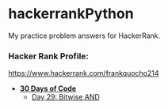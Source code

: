 # hackerrankPython

My practice problem answers for HackerRank.

### Hacker Rank Profile:

https://www.hackerrank.com/frankquocho214

- **[30 Days of Code](https://github.com/Oka6e/hackerrankPython/tree/23ad8e33072b8b5d35be0a892dc62ef7b0286fea/30%20Days%20Of%20Code)**
  * [Day 29: Bitwise AND](https://github.com/Oka6e/hackerrankPython/blob/master/30%20Days%20Of%20Code/day%2029%20bitwise%20and)
